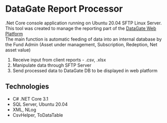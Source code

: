 # DataGate Report Processor

.Net Core console application running on Ubuntu 20.04 SFTP Linux Server. </br>
This tool was created to manage the reporting part of the [DataGate Web Platform](https://github.com/PhilShishov/DataGate) </br>
The main function is automatic feeding of data into an internal database by the Fund Admin (Asset under management, Subscription, Redeption, Net asset value)
 1. Receive input from client reports - .csv, .xlsx
 2. Manipulate data through SFTP Server
 3. Send processed data to DataGate DB to be displayed in web platform 

## Technologies
* C# .NET Core 3.1
* SQL Server, Ubuntu 20.04
* XML, NLog
* CsvHelper, ToDataTable
